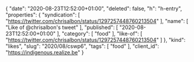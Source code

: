 {
  "date": "2020-08-23T12:52:00+01:00",
  "deleted": false,
  "h": "h-entry",
  "properties": {
    "syndication": [
      "https://twitter.com/chrisalbon/status/1297257448760213504"
    ],
    "name": [
      "Like of @chrisalbon's tweet"
    ],
    "published": [
      "2020-08-23T12:52:00+01:00"
    ],
    "category": [
      "food"
    ],
    "like-of": [
      "https://twitter.com/chrisalbon/status/1297257448760213504"
    ]
  },
  "kind": "likes",
  "slug": "2020/08/cswp6",
  "tags": [
    "food"
  ],
  "client_id": "https://indigenous.realize.be"
}
